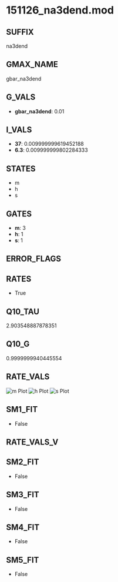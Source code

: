 # 151126_na3dend.mod

## SUFFIX

na3dend

## GMAX_NAME

gbar_na3dend

## G_VALS

- **gbar_na3dend**: 0.01

## I_VALS

- **37**: 0.009999999619452188
- **6.3**: 0.009999999802284333

## STATES

- m
- h
- s

## GATES

- **m**: 3
- **h**: 1
- **s**: 1

## ERROR_FLAGS


## RATES

- True

## Q10_TAU

2.903548887878351

## Q10_G

0.9999999940445554

## RATE_VALS

![m Plot](/Users/pbozelos/Dropbox/icg-Chai-Panos/supermodels/output_markdown_files/Na/151126_na3dend.mod/images/m.png)
![h Plot](/Users/pbozelos/Dropbox/icg-Chai-Panos/supermodels/output_markdown_files/Na/151126_na3dend.mod/images/h.png)
![s Plot](/Users/pbozelos/Dropbox/icg-Chai-Panos/supermodels/output_markdown_files/Na/151126_na3dend.mod/images/s.png)

## SM1_FIT

- False

## RATE_VALS_V

## SM2_FIT

- False

## SM3_FIT

- False

## SM4_FIT

- False

## SM5_FIT

- False

